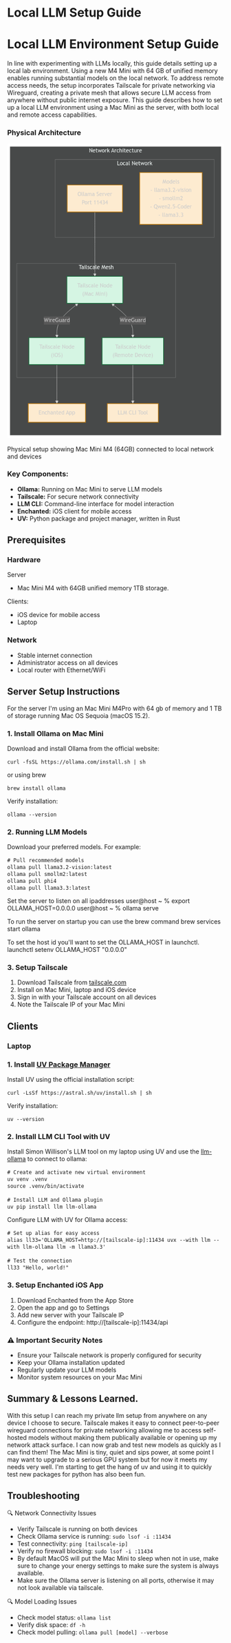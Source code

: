 # Local LLM Setup Guide 

Local LLM Environment Setup Guide
=================================

In line with experimenting with LLMs locally, this guide details setting up a local lab environment. Using a new M4 Mini with 64 GB of unified memory enables running substantial models on the local network. To address remote access needs, the setup incorporates Tailscale for private networking via Wireguard, creating a private mesh that allows secure LLM access from anywhere without public internet exposure.  This guide describes how to set up a local LLM environment using a Mac Mini as the server, with both local and remote access capabilities.

### Physical Architecture

![Physical Architecture Diagram showing Mac Mini M4, router, and devices](llm-setup.png)

Physical setup showing Mac Mini M4 (64GB) connected to local network and devices

### Key Components:

*   **Ollama:** Running on Mac Mini to serve LLM models
*   **Tailscale:** For secure network connectivity
*   **LLM CLI:** Command-line interface for model interaction
*   **Enchanted:** iOS client for mobile access
*   **UV:** Python package and project manager, written in Rust


Prerequisites
-------------

### Hardware

Server
*   Mac Mini M4 with 64GB unified memory 1TB storage.

Clients:
*   iOS device for mobile access
*   Laptop

### Network

*   Stable internet connection
*   Administrator access on all devices
*   Local router with Ethernet/WiFi



Server Setup Instructions
-------------------------------
For the server I'm using an Mac Mini M4Pro with 64 gb of memory and 1 TB of storage running Mac OS Sequoia (macOS 15.2).

### 1\. Install Ollama on Mac Mini

Download and install Ollama from the official website:

    curl -fsSL https://ollama.com/install.sh | sh

or using brew

    brew install ollama

Verify installation:

    ollama --version

### 2\. Running LLM Models

Download your preferred models. For example:

    # Pull recommended models
    ollama pull llama3.2-vision:latest
    ollama pull smollm2:latest
    ollama pull phi4
    ollama pull llama3.3:latest

Set the server to listen on all ipaddresses
    user@host ~ % export OLLAMA_HOST=0.0.0.0
    user@host ~ % ollama serve

To run the server on startup you can use the brew command
    brew services start ollama

To set the host id you'll want to set the OLLAMA_HOST in launchctl. 
    launchctl setenv OLLAMA_HOST "0.0.0.0"


### 3\. Setup Tailscale

1.  Download Tailscale from [tailscale.com](https://tailscale.com/download)
2.  Install on Mac Mini, laptop and iOS device
3.  Sign in with your Tailscale account on all devices
4.  Note the Tailscale IP of your Mac Mini

## Clients

### Laptop
### 1\. Install [UV Package Manager](https://astral.sh/blog/uv)

Install UV using the official installation script:

    curl -LsSf https://astral.sh/uv/install.sh | sh

Verify installation:

    uv --version

### 2\. Install LLM CLI Tool with UV

Install Simon Willison's LLM tool on my laptop using UV and use the [llm-ollama](https://github.com/taketwo/llm-ollama) to connect to ollama:

    # Create and activate new virtual environment
    uv venv .venv
    source .venv/bin/activate
    
    # Install LLM and Ollama plugin
    uv pip install llm llm-ollama

Configure LLM with UV for Ollama access:

    # Set up alias for easy access
    alias ll33='OLLAMA_HOST=http://[tailscale-ip]:11434 uvx --with llm --with llm-ollama llm -m llama3.3'
    
    # Test the connection
    ll33 "Hello, world!"

### 3\. Setup Enchanted iOS App

1.  Download Enchanted from the App Store
2.  Open the app and go to Settings
3.  Add new server with your Tailscale IP
4.  Configure the endpoint: http://\[tailscale-ip\]:11434/api

### ⚠️ Important Security Notes

*   Ensure your Tailscale network is properly configured for security
*   Keep your Ollama installation updated
*   Regularly update your LLM models
*   Monitor system resources on your Mac Mini

Summary & Lessons Learned.
--------------------------

With this setup I can reach my private llm setup from anywhere on any device I choose to secure. Tailscale makes it easy to connect peer-to-peer wireguard connections for private networking allowing me to access self-hosted models without making them publically available or opening up my network attack surface. I can now grab and test new models as quickly as I can find them! The Mac Mini is tiny, quiet and sips power, at some point I may want to upgrade to a serious GPU system but for now it meets my needs very well. I'm starting to get the hang of uv and using it to quickly test new packages for python has also been fun.

Troubleshooting
---------------

🔍 Network Connectivity Issues

*   Verify Tailscale is running on both devices
*   Check Ollama service is running: `sudo lsof -i :11434`
*   Test connectivity: `ping [tailscale-ip]`
*   Verify no firewall blocking: `sudo lsof -i :11434`
*   By default MacOS will put the Mac Mini to sleep when not in use, make sure to change your energy settings to make sure the system is always available.
*   Make sure the Ollama server is listening on all ports, otherwise it may not look available via tailscale.

🔍 Model Loading Issues

*   Check model status: `ollama list`
*   Verify disk space: `df -h`
*   Check model pulling: `ollama pull [model] --verbose`

